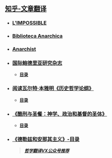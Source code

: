 ## [知乎-文章翻译](https://www.zhihu.com/people/qian-meng-chu-wang/posts)
- ### [L'IMPOSSIBLE](https://www.zhihu.com/column/c_1661491745320775680)
- ### [Biblioteca Anarchica](https://www.zhihu.com/column/c_1642827321047195648)
- ### [Anarchist](https://www.zhihu.com/column/c_1645508198965604352)
- ### [国际鲍德里亚研究杂志](https://www.zhihu.com/column/c_1647262157921271808)
  - **[目录](https://zhuanlan.zhihu.com/p/633611899)**
- ### [阅读瓦尔特·本雅明《历史哲学论纲》](https://www.zhihu.com/column/c_1661492604914003968)
  - **[目录](https://zhuanlan.zhihu.com/p/641905537)**
- ### [《酷刑与圣餐：神学、政治和基督的圣体》](https://www.zhihu.com/column/c_1690101655192936448)
  - **[目录](https://zhuanlan.zhihu.com/p/658581310)**
- ### [《德勒兹和安那其主义》-目录](https://zhuanlan.zhihu.com/p/654888896)
  >***[哲学翻译VX公众号推荐](https://www.zhihu.com/question/26120563/answer/3115854914)***
